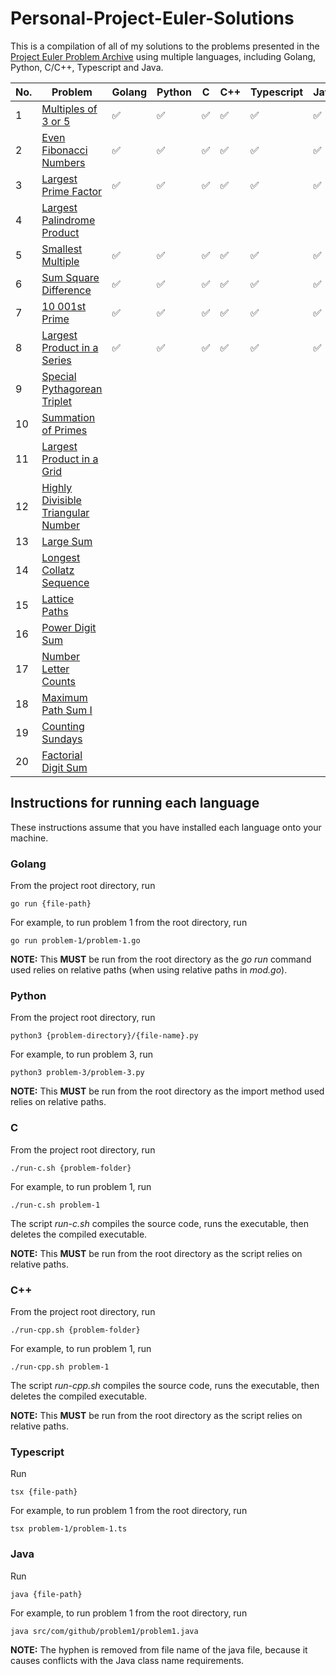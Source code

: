 # Personal-Project-Euler-Solutions

This is a compilation of all of my solutions to the problems presented in the [Project Euler Problem Archive](https://projecteuler.net/archives) using multiple languages, including Golang, Python, C/C++, Typescript and Java.

| __No.__ | __Problem__ | __Golang__ | __Python__ | __C__ | __C++__ | __Typescript__ | __Java__ |
| ------- | ----------- | ---------- | ---------- | ----- | ------- | -------------- | -------- |
| 1 | [Multiples of 3 or 5](https://projecteuler.net/problem=1) | :white_check_mark: | :white_check_mark: | :white_check_mark: | :white_check_mark: | :white_check_mark: | :white_check_mark: |
| 2 | [Even Fibonacci Numbers](https://projecteuler.net/problem=2) | :white_check_mark: | :white_check_mark: | :white_check_mark: | :white_check_mark: | :white_check_mark: | :white_check_mark: |
| 3 | [Largest Prime Factor](https://projecteuler.net/problem=3) | :white_check_mark: | :white_check_mark: | :white_check_mark: | :white_check_mark: | :white_check_mark: | :white_check_mark: |
| 4 | [Largest Palindrome Product](https://projecteuler.net/problem=4) |  |  |  |  |  |  |
| 5 | [Smallest Multiple](https://projecteuler.net/problem=5) | :white_check_mark: | :white_check_mark: | :white_check_mark: | :white_check_mark: | :white_check_mark: | :white_check_mark: |
| 6 | [Sum Square Difference](https://projecteuler.net/problem=6) | :white_check_mark: | :white_check_mark: | :white_check_mark: | :white_check_mark: | :white_check_mark: | :white_check_mark: |
| 7 | [10 001st Prime](https://projecteuler.net/problem=7) | :white_check_mark: | :white_check_mark: | :white_check_mark: | :white_check_mark: | :white_check_mark: | :white_check_mark: |
| 8 | [Largest Product in a Series](https://projecteuler.net/problem=8) | :white_check_mark: | :white_check_mark: | :white_check_mark: | :white_check_mark: | :white_check_mark: | :white_check_mark: |
| 9 | [Special Pythagorean Triplet](https://projecteuler.net/problem=9) |  |  |  |  |  |  |
| 10 | [Summation of Primes](https://projecteuler.net/problem=10) |  |  |  |  |  |  |
| 11 | [Largest Product in a Grid](https://projecteuler.net/problem=11) |  |  |  |  |  |  |
| 12 | [Highly Divisible Triangular Number](https://projecteuler.net/problem=12) |  |  |  |  |  |  |
| 13 | [Large Sum](https://projecteuler.net/problem=13) |  |  |  |  |  |  |
| 14 | [Longest Collatz Sequence](https://projecteuler.net/problem=14) |  |  |  |  |  |  |
| 15 | [Lattice Paths](https://projecteuler.net/problem=15) |  |  |  |  |  |  |
| 16 | [Power Digit Sum](https://projecteuler.net/problem=16) |  |  |  |  |  |  |
| 17 | [Number Letter Counts](https://projecteuler.net/problem=17) |  |  |  |  |  |  |
| 18 | [Maximum Path Sum I](https://projecteuler.net/problem=18) |  |  |  |  |  |  |
| 19 | [Counting Sundays](https://projecteuler.net/problem=19) |  |  |  |  |  |  |
| 20 | [Factorial Digit Sum](https://projecteuler.net/problem=20) |  |  |  |  |  |  |

## Instructions for running each language

These instructions assume that you have installed each language onto your machine.

### Golang
From the project root directory, run 
```
go run {file-path}
```

For example, to run problem 1 from the root directory, run
```
go run problem-1/problem-1.go
```
__NOTE:__ This __MUST__ be run from the root directory as the _go run_ command used relies on relative paths (when using relative paths in _mod.go_).

### Python

From the project root directory, run 
```
python3 {problem-directory}/{file-name}.py
```

For example, to run problem 3, run
```
python3 problem-3/problem-3.py
```

__NOTE:__ This __MUST__ be run from the root directory as the import method used relies on relative paths.

### C
From the project root directory, run
```
./run-c.sh {problem-folder}
```

For example, to run problem 1, run
```
./run-c.sh problem-1
```

The script _run-c.sh_ compiles the source code, runs the executable, then deletes the compiled executable.

__NOTE:__ This __MUST__ be run from the root directory as the script relies on relative paths.

### C++
From the project root directory, run
```
./run-cpp.sh {problem-folder}
```

For example, to run problem 1, run
```
./run-cpp.sh problem-1
```

The script _run-cpp.sh_ compiles the source code, runs the executable, then deletes the compiled executable.

__NOTE:__ This __MUST__ be run from the root directory as the script relies on relative paths.

### Typescript
Run
```
tsx {file-path}
```

For example, to run problem 1 from the root directory, run
```
tsx problem-1/problem-1.ts
```

### Java
Run
```
java {file-path}
```

For example, to run problem 1 from the root directory, run
```
java src/com/github/problem1/problem1.java
```

__NOTE:__ The hyphen is removed from file name of the java file, because it causes conflicts with the Java class name requirements.